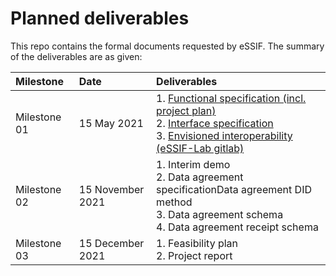 # Planned deliverables

This repo contains the formal documents requested by eSSIF. The summary of the deliverables are as given: 

| Milestone    	| Date             	| Deliverables                                                                                                                                	|
|:--------------	|:------------------|:---------------------------------------------------------------------------------------------------------------------------------------------	|
| Milestone 01 	| 15 May 2021      	| 1. [Functional specification (incl. project plan)](https://github.com/decentralised-dataexchange/automated-data-agreements/blob/main/functional_specification.md)<br>2. [Interface specification](https://github.com/decentralised-dataexchange/automated-data-agreements/blob/main/interface_specification.md) <br>3. [Envisioned interoperability (eSSIF-Lab gitlab)](https://gitlab.grnet.gr/essif-lab/infrastructure_2/igrantio/deliverables/-/blob/master/envisioned_interoperability_with_others.md)                            	|
| Milestone 02 	| 15 November 2021 	| 1. Interim demo<br>2. Data agreement specificationData agreement DID method<br>3. Data agreement schema<br>4. Data agreement receipt schema 	|
| Milestone 03 	| 15 December 2021 	| 1. Feasibility plan<br>2. Project report                                                                                                    	|
